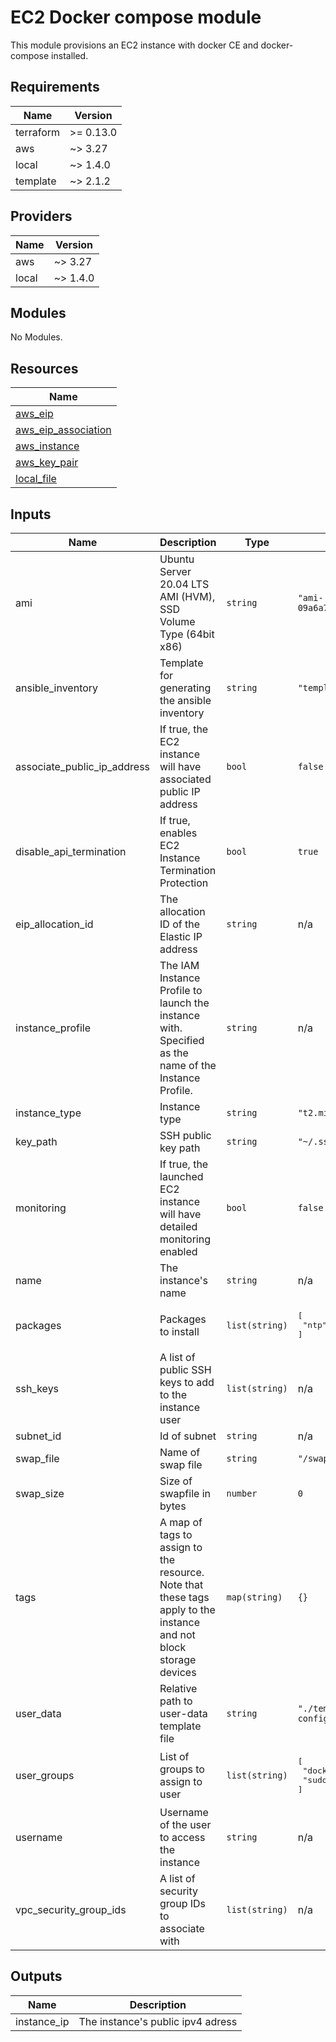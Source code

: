 # EC2 Docker compose module

This module provisions an EC2 instance with docker CE and docker-compose installed.

<!-- BEGINNING OF PRE-COMMIT-TERRAFORM DOCS HOOK -->
## Requirements

| Name | Version |
|------|---------|
| terraform | >= 0.13.0 |
| aws | ~> 3.27 |
| local | ~> 1.4.0 |
| template | ~> 2.1.2 |

## Providers

| Name | Version |
|------|---------|
| aws | ~> 3.27 |
| local | ~> 1.4.0 |

## Modules

No Modules.

## Resources

| Name |
|------|
| [aws_eip](https://registry.terraform.io/providers/hashicorp/aws/latest/docs/data-sources/eip) |
| [aws_eip_association](https://registry.terraform.io/providers/hashicorp/aws/latest/docs/resources/eip_association) |
| [aws_instance](https://registry.terraform.io/providers/hashicorp/aws/latest/docs/resources/instance) |
| [aws_key_pair](https://registry.terraform.io/providers/hashicorp/aws/latest/docs/resources/key_pair) |
| [local_file](https://registry.terraform.io/providers/hashicorp/local/latest/docs/resources/file) |

## Inputs

| Name | Description | Type | Default | Required |
|------|-------------|------|---------|:--------:|
| ami | Ubuntu Server 20.04 LTS AMI (HVM), SSD Volume Type (64bit x86) | `string` | `"ami-09a6a7e49bd29554b"` | no |
| ansible\_inventory | Template for generating the ansible inventory | `string` | `"templates/hosts.tmpl"` | no |
| associate\_public\_ip\_address | If true, the EC2 instance will have associated public IP address | `bool` | `false` | no |
| disable\_api\_termination | If true, enables EC2 Instance Termination Protection | `bool` | `true` | no |
| eip\_allocation\_id | The allocation ID of the Elastic IP address | `string` | n/a | yes |
| instance\_profile | The IAM Instance Profile to launch the instance with. Specified as the name of the Instance Profile. | `string` | n/a | yes |
| instance\_type | Instance type | `string` | `"t2.micro"` | no |
| key\_path | SSH public key path | `string` | `"~/.ssh/id_rsa.pub"` | no |
| monitoring | If true, the launched EC2 instance will have detailed monitoring enabled | `bool` | `false` | no |
| name | The instance's name | `string` | n/a | yes |
| packages | Packages to install | `list(string)` | <pre>[<br>  "ntp"<br>]</pre> | no |
| ssh\_keys | A list of public SSH keys to add to the instance user | `list(string)` | n/a | yes |
| subnet\_id | Id of subnet | `string` | n/a | yes |
| swap\_file | Name of swap file | `string` | `"/swap"` | no |
| swap\_size | Size of swapfile in bytes | `number` | `0` | no |
| tags | A map of tags to assign to the resource. Note that these tags apply to the instance and not block storage devices | `map(string)` | `{}` | no |
| user\_data | Relative path to user-data template file | `string` | `"./templates/cloud-config.tmpl"` | no |
| user\_groups | List of groups to assign to user | `list(string)` | <pre>[<br>  "docker",<br>  "sudo"<br>]</pre> | no |
| username | Username of the user to access the instance | `string` | n/a | yes |
| vpc\_security\_group\_ids | A list of security group IDs to associate with | `list(string)` | n/a | yes |

## Outputs

| Name | Description |
|------|-------------|
| instance\_ip | The instance's public ipv4 adress |
<!-- END OF PRE-COMMIT-TERRAFORM DOCS HOOK -->